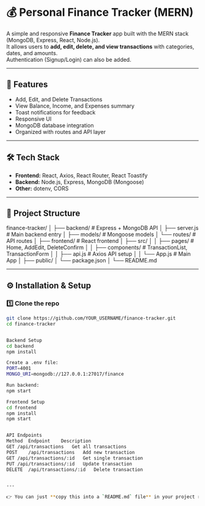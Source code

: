 # 💰 Personal Finance Tracker (MERN)

A simple and responsive **Finance Tracker** app built with the MERN stack (MongoDB, Express, React, Node.js).  
It allows users to **add, edit, delete, and view transactions** with categories, dates, and amounts.  
Authentication (Signup/Login) can also be added.

---

## 🚀 Features
- Add, Edit, and Delete Transactions
- View Balance, Income, and Expenses summary
- Toast notifications for feedback
- Responsive UI
- MongoDB database integration
- Organized with routes and API layer

---

## 🛠️ Tech Stack
- **Frontend:** React, Axios, React Router, React Toastify
- **Backend:** Node.js, Express, MongoDB (Mongoose)
- **Other:** dotenv, CORS

---

## 📂 Project Structure

finance-tracker/
│
├── backend/ # Express + MongoDB API
│ ├── server.js # Main backend entry
│ ├── models/ # Mongoose models
│ └── routes/ # API routes
│
├── frontend/ # React frontend
│ ├── src/
│ │ ├── pages/ # Home, AddEdit, DeleteConfirm
│ │ ├── components/ # TransactionList, TransactionForm
│ │ ├── api.js # Axios API setup
│ │ └── App.js # Main App
│ ├── public/
│ └── package.json
│
└── README.md


---

## ⚙️ Installation & Setup

### 1️⃣ Clone the repo
```bash
git clone https://github.com/YOUR_USERNAME/finance-tracker.git
cd finance-tracker


Backend Setup
cd backend
npm install

Create a .env file:
PORT=4001
MONGO_URI=mongodb://127.0.0.1:27017/finance

Run backend:
npm start

Frontend Setup
cd frontend
npm install
npm start


API Endpoints
Method	Endpoint	Description
GET	/api/transactions	Get all transactions
POST	/api/transactions	Add new transaction
GET	/api/transactions/:id	Get single transaction
PUT	/api/transactions/:id	Update transaction
DELETE	/api/transactions/:id	Delete transaction


---

👉 You can just **copy this into a `README.md` file** in your project root (`finance-tracker/README.md`).  

